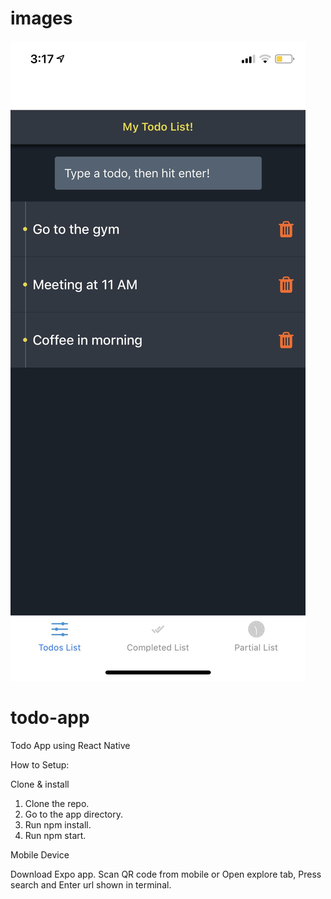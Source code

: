 # images

![](assets/images/todo1.jpg)



# todo-app
Todo App using React Native


How to Setup:

Clone & install

1. Clone the repo.
2. Go to the app directory.
3. Run npm install.
4. Run npm start.

Mobile Device

Download Expo app.
Scan QR code from mobile or Open explore tab, Press search and Enter url shown in terminal.


